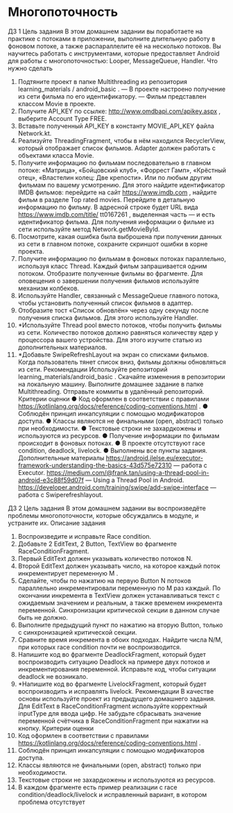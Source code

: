 # Многопоточность

ДЗ 1
Цель задания
В этом домашнем задании вы поработаете на практике с потоками в приложении,
выполните длительную работу в фоновом потоке, а также распараллелите её на
несколько потоков.
Вы научитесь работать с инструментами, которые предоставляет Android для работы с
многопоточностью: Looper, MessageQueue, Handler.
Что нужно сделать
1. Подтяните проект в папке Multithreading из репозитория learning_materials /
   android_basic .
   — В проекте настроено получение из сети фильма по его идентификатору.
   — Фильм представлен классом Movie в проекте.
2. Получите API_KEY по ссылке: http://www.omdbapi.com/apikey.aspx , выберите
   Account Type FREE.
3. Вставьте полученный API_KEY в константу MOVIE_API_KEY файла Network.kt.
4. Реализуйте ThreadingFragment, чтобы в нём находился RecyclerView, который
   отображает список фильмов. Adapter должен работать с объектами класса
   Movie.
5. Получите информацию по фильмам последовательно в главном потоке:
   «Матрица», «Бойцовский клуб», «Форрест Гамп», «Крёстный отец», «Властелин
   колец: Две крепости». Или по любым другим фильмам по вашему усмотрению.
   Для этого найдите идентификатор IMDB фильмов: перейдите на сайт
   https://www.imdb.com , найдите фильм в разделе Top rated movies. Перейдите в
   детальную информацию по фильму. В адресной строке будет URL вида
   https://www.imdb.com/title/ tt0167261 , выделенная часть — и есть идентификатор
   фильма.
   Для получения информации о фильме из сети используйте метод
   Network.getMovieById.
6. Посмотрите, какая ошибка была выброшена при получении данных из сети в
   главном потоке, сохраните скриншот ошибки в корне проекта.
7. Получите информацию по фильмам в фоновых потоках параллельно,
   используя класс Thread. Каждый фильм запрашивается одним потоком.
   Отобразите полученные фильмы во фрагменте. Для оповещения о завершении
   получения фильмов используйте механизм колбеков.
8. Используйте Handler, связанный с MessageQueue главного потока, чтобы
   установить полученный список фильмов в адаптер.
9. Отобразите тост «Список обновлён» через одну секунду после получения
   списка фильмов. Для этого используйте Handler.
10. *Используйте Thread pool вместо потоков, чтобы получить фильмы из сети.
    Количество потоков должно равняться количеству ядер у процессора вашего
    устройства. Для этого изучите статью из дополнительных материалов.
11. *Добавьте SwipeRefreshLayout на экран со списками фильмов. Когда
    пользователь тянет список вниз, фильмы должны обновляться из сети.
    Рекомендации
    Используйте репозиторий learning_materials/android_basic .
    Скачайте изменения в репозитории на локальную машину.
    Выполните домашнее задание в папке Multithreading.
    Отправьте коммиты в удалённый репозиторий.
    Критерии оценки
    ● Код оформлен в соответствии с правилами
    https://kotlinlang.org/docs/reference/coding-conventions.html .
    ● Соблюдён принцип инкапсуляции с помощью модификаторов доступа.
    ● Классы являются не финальными (open, abstract) только при необходимости.
    ● Текстовые строки не захардкожены и используются из ресурсов.
    ● Получение информации по фильмам происходит в фоновых потоках.
    ● В проекте отсутствуют race condition, deadlock, livelock.
    ● Выполнены все пункты задания.
    Дополнительные материалы
    https://android.jlelse.eu/executor-framework-understanding-the-basics-43d575e72310 —
    работа с Executor.
    https://medium.com/@frank.tan/using-a-thread-pool-in-android-e3c88f59d07f — Using a
    Thread Pool in Android.
    https://developer.android.com/training/swipe/add-swipe-interface — работа с
    Swiperefreshlayout.


ДЗ 2
Цель задания
В этом домашнем задании вы воспроизведёте проблемы многопоточности, которые
обсуждались в модуле, и устраните их.
Описание задания
1. Воспроизведите и исправьте Race condition.
2. Добавьте 2 EditText, 2 Button, TextView во фрагменте RaceConditionFragment.
3. Первый EditText должен указывать количество потоков N.
4. Второй EditText должен указывать число, на которое каждый поток
   инкрементирует переменную M .
5. Сделайте, чтобы по нажатию на первую Button N потоков параллельно
   инкрементировали переменную по M раз каждый. По окончании инкремента в
   TextView должен устанавливаться текст с ожидаемым значением и реальным, а
   также временем инкремента переменной. Синхронизации критической секции в
   данном случае быть не должно.
6. Выполните предыдущий пункт по нажатию на вторую Button, только с
   синхронизацией критической секции.
7. Сравните время инкремента в обоих подходах. Найдите числа N/M, при
   которых race condition почти не воспроизводится.
8. Напишите код во фрагменте DeadlockFragment, который будет воспроизводить
   ситуацию Deadlock на примере двух потоков и инкрементирования переменной.
   Исправьте код, чтобы ситуации deadlock не возникало.
9. *Напишите код во фрагменте LivelockFragment, который будет воспроизводить
   и исправлять livelock.
   Рекомендации
   В качестве основы используйте проект из предыдущего домашнего задания.
   Для EditText в RaceConditionFragment используйте корректный inputType для ввода
   цифр.
   Не забудьте сбрасывать значение переменной счётчика в RaceConditionFragment при
   нажатии на кнопку.
   Критерии оценки
1. Код оформлен в соответствии с правилами
   https://kotlinlang.org/docs/reference/coding-conventions.html .
2. Соблюдён принцип инкапсуляции с помощью модификаторов доступа.
3. Классы являются не финальными (open, abstract) только при необходимости.
4. Текстовые строки не захардкожены и используются из ресурсов.
5. В каждом фрагменте есть пример реализации с race condition/deadlock/livelock и
   исправленный вариант, в котором проблема отсутствует